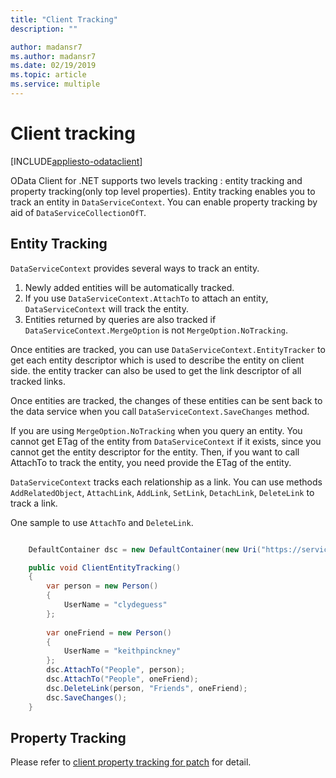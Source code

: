 ```yaml
---
title: "Client Tracking"
description: ""

author: madansr7
ms.author: madansr7
ms.date: 02/19/2019
ms.topic: article
ms.service: multiple
---
```

# Client tracking
[INCLUDE[appliesto-odataclient](../../includes/appliesto-odataclient-v6.md)]

OData Client for .NET supports two levels tracking : entity tracking and property tracking(only top level properties). Entity tracking enables you to track an entity in `DataServiceContext`. You can enable property tracking by aid of `DataServiceCollectionOfT`.

## Entity Tracking 

`DataServiceContext` provides several ways to track an entity.

1. Newly added entities will be automatically tracked. 
2. If you use `DataServiceContext.AttachTo` to attach an entity, `DataServiceContext` will track the entity. 
3. Entities returned by queries are also tracked if `DataServiceContext.MergeOption` is not `MergeOption.NoTracking`.  

Once entities are tracked, you can use `DataServiceContext.EntityTracker` to get each entity descriptor which is used to describe the entity on client side. the entity tracker can also be used to get the link descriptor of all tracked links.

Once entities are tracked, the changes of these entities can be sent back to the data service when you call `DataServiceContext.SaveChanges` method.

If you are using `MergeOption.NoTracking` when you query an entity. You cannot get ETag of the entity  from `DataServiceContext` if it exists, since you cannot get the entity descriptor for the entity. Then, if you want to call AttachTo to track the entity, you need provide the ETag of the entity.

`DataServiceContext` tracks each relationship as a link. You can use methods
`AddRelatedObject`, `AttachLink`, `AddLink`, `SetLink`, `DetachLink`, `DeleteLink` to track a link.

One sample to use `AttachTo` and `DeleteLink`.

``` csharp

	DefaultContainer dsc = new DefaultContainer(new Uri("https://services.odata.org/V4/(S(uvf1y321yx031rnxmcbqmlxw))/TripPinServiceRW/"));

    public void ClientEntityTracking()
    {
        var person = new Person()
	    {
	        UserName = "clydeguess"
	    };
	
	    var oneFriend = new Person()
	    {
	        UserName = "keithpinckney"
	    };
	    dsc.AttachTo("People", person);
	    dsc.AttachTo("People", oneFriend);
	    dsc.DeleteLink(person, "Friends", oneFriend);
	    dsc.SaveChanges();
    }

```

## Property Tracking 

Please refer to [client property tracking for patch](https://blogs.msdn.com/b/odatateam/archive/2014/04/10/client-property-tracking-for-patch.aspx) for detail.